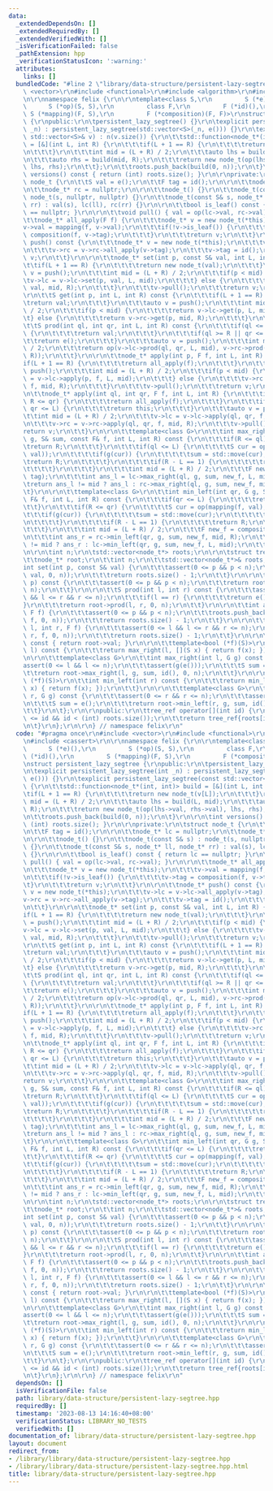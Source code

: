 ```yaml
---
data:
  _extendedDependsOn: []
  _extendedRequiredBy: []
  _extendedVerifiedWith: []
  _isVerificationFailed: false
  _pathExtension: hpp
  _verificationStatusIcon: ':warning:'
  attributes:
    links: []
  bundledCode: "#line 2 \"library/data-structure/persistent-lazy-segtree.hpp\"\n#include\
    \ <vector>\r\n#include <functional>\r\n#include <algorithm>\r\n#include <cassert>\r\
    \n\r\nnamespace felix {\r\n\r\ntemplate<class S,\r\n         S (*e)(),\r\n   \
    \      S (*op)(S, S),\r\n         class F,\r\n         F (*id)(),\r\n        \
    \ S (*mapping)(F, S),\r\n         F (*composition)(F, F)>\r\nstruct persistent_lazy_segtree\
    \ {\r\npublic:\r\n\tpersistent_lazy_segtree() {}\r\n\texplicit persistent_lazy_segtree(int\
    \ _n) : persistent_lazy_segtree(std::vector<S>(_n, e())) {}\r\n\texplicit persistent_lazy_segtree(const\
    \ std::vector<S>& v) : n(v.size()) {\r\n\t\tstd::function<node_t*(int, int)> build\
    \ = [&](int L, int R) {\r\n\t\t\tif(L + 1 == R) {\r\n\t\t\t\treturn new node_t(v[L]);\r\
    \n\t\t\t}\r\n\t\t\tint mid = (L + R) / 2;\r\n\t\t\tauto lhs = build(L, mid);\r\
    \n\t\t\tauto rhs = build(mid, R);\r\n\t\t\treturn new node_t(op(lhs->val, rhs->val),\
    \ lhs, rhs);\r\n\t\t};\r\n\t\troots.push_back(build(0, n));\r\n\t}\r\n\r\n\tint\
    \ versions() const { return (int) roots.size(); }\r\n\r\nprivate:\r\n\tstruct\
    \ node_t {\r\n\t\tS val = e();\r\n\t\tF tag = id();\r\n\r\n\t\tnode_t* lc = nullptr;\r\
    \n\t\tnode_t* rc = nullptr;\r\n\r\n\t\tnode_t() {}\r\n\t\tnode_t(const S& s) :\
    \ node_t(s, nullptr, nullptr) {}\r\n\t\tnode_t(const S& s, node_t* ll, node_t*\
    \ rr) : val(s), lc(ll), rc(rr) {}\r\n\r\n\t\tbool is_leaf() const { return lc\
    \ == nullptr; }\r\n\r\n\t\tvoid pull() { val = op(lc->val, rc->val); }\r\n\r\n\
    \t\tnode_t* all_apply(F f) {\r\n\t\t\tnode_t* v = new node_t(*this);\r\n\t\t\t\
    v->val = mapping(f, v->val);\r\n\t\t\tif(!v->is_leaf()) {\r\n\t\t\t\tv->tag =\
    \ composition(f, v->tag);\r\n\t\t\t}\r\n\t\t\treturn v;\r\n\t\t}\r\n\r\n\t\tnode_t*\
    \ push() const {\r\n\t\t\tnode_t* v = new node_t(*this);\r\n\t\t\tv->lc = v->lc->all_apply(v->tag);\r\
    \n\t\t\tv->rc = v->rc->all_apply(v->tag);\r\n\t\t\tv->tag = id();\r\n\t\t\treturn\
    \ v;\r\n\t\t}\r\n\r\n\t\tnode_t* set(int p, const S& val, int L, int R) {\r\n\t\
    \t\tif(L + 1 == R) {\r\n\t\t\t\treturn new node_t(val);\r\n\t\t\t}\r\n\t\t\tauto\
    \ v = push();\r\n\t\t\tint mid = (L + R) / 2;\r\n\t\t\tif(p < mid) {\r\n\t\t\t\
    \tv->lc = v->lc->set(p, val, L, mid);\r\n\t\t\t} else {\r\n\t\t\t\tv->rc = v->rc->set(p,\
    \ val, mid, R);\r\n\t\t\t}\r\n\t\t\tv->pull();\r\n\t\t\treturn v;\r\n\t\t}\r\n\
    \r\n\t\tS get(int p, int L, int R) const {\r\n\t\t\tif(L + 1 == R) {\r\n\t\t\t\
    \treturn val;\r\n\t\t\t}\r\n\t\t\tauto v = push();\r\n\t\t\tint mid = (L + R)\
    \ / 2;\r\n\t\t\tif(p < mid) {\r\n\t\t\t\treturn v->lc->get(p, L, mid);\r\n\t\t\
    \t} else {\r\n\t\t\t\treturn v->rc->get(p, mid, R);\r\n\t\t\t}\r\n\t\t}\r\n\r\n\
    \t\tS prod(int ql, int qr, int L, int R) const {\r\n\t\t\tif(ql <= L && R <= qr)\
    \ {\r\n\t\t\t\treturn val;\r\n\t\t\t}\r\n\t\t\tif(ql >= R || qr <= L) {\r\n\t\t\
    \t\treturn e();\r\n\t\t\t}\r\n\t\t\tauto v = push();\r\n\t\t\tint mid = (L + R)\
    \ / 2;\r\n\t\t\treturn op(v->lc->prod(ql, qr, L, mid), v->rc->prod(ql, qr, mid,\
    \ R));\r\n\t\t}\r\n\r\n\t\tnode_t* apply(int p, F f, int L, int R) {\r\n\t\t\t\
    if(L + 1 == R) {\r\n\t\t\t\treturn all_apply(f);\r\n\t\t\t}\r\n\t\t\tauto v =\
    \ push();\r\n\t\t\tint mid = (L + R) / 2;\r\n\t\t\tif(p < mid) {\r\n\t\t\t\tv->lc\
    \ = v->lc->apply(p, f, L, mid);\r\n\t\t\t} else {\r\n\t\t\t\tv->rc = v->rc->apply(p,\
    \ f, mid, R);\r\n\t\t\t}\r\n\t\t\tv->pull();\r\n\t\t\treturn v;\r\n\t\t}\r\n\r\
    \n\t\tnode_t* apply(int ql, int qr, F f, int L, int R) {\r\n\t\t\tif(ql <= L &&\
    \ R <= qr) {\r\n\t\t\t\treturn all_apply(f);\r\n\t\t\t}\r\n\t\t\tif(ql >= R ||\
    \ qr <= L) {\r\n\t\t\t\treturn this;\r\n\t\t\t}\r\n\t\t\tauto v = push();\r\n\t\
    \t\tint mid = (L + R) / 2;\r\n\t\t\tv->lc = v->lc->apply(ql, qr, f, L, mid);\r\
    \n\t\t\tv->rc = v->rc->apply(ql, qr, f, mid, R);\r\n\t\t\tv->pull();\r\n\t\t\t\
    return v;\r\n\t\t}\r\n\r\n\t\ttemplate<class G>\r\n\t\tint max_right(int ql, G\
    \ g, S& sum, const F& f, int L, int R) const {\r\n\t\t\tif(R <= ql) {\r\n\t\t\t\
    \treturn R;\r\n\t\t\t}\r\n\t\t\tif(ql <= L) {\r\n\t\t\t\tS cur = op(sum, mapping(f,\
    \ val));\r\n\t\t\t\tif(g(cur)) {\r\n\t\t\t\t\tsum = std::move(cur);\r\n\t\t\t\t\
    \treturn R;\r\n\t\t\t\t}\r\n\t\t\t\tif(R - L == 1) {\r\n\t\t\t\t\treturn L;\r\n\
    \t\t\t\t}\r\n\t\t\t}\r\n\t\t\tint mid = (L + R) / 2;\r\n\t\t\tF new_f = composition(f,\
    \ tag);\r\n\t\t\tint ans_l = lc->max_right(ql, g, sum, new_f, L, mid);\r\n\t\t\
    \treturn ans_l != mid ? ans_l : rc->max_right(ql, g, sum, new_f, mid, R);\r\n\t\
    \t}\r\n\r\n\t\ttemplate<class G>\r\n\t\tint min_left(int qr, G g, S& sum, const\
    \ F& f, int L, int R) const {\r\n\t\t\tif(qr <= L) {\r\n\t\t\t\treturn L;\r\n\t\
    \t\t}\r\n\t\t\tif(R <= qr) {\r\n\t\t\t\tS cur = op(mapping(f, val), sum);\r\n\t\
    \t\t\tif(g(cur)) {\r\n\t\t\t\t\tsum = std::move(cur);\r\n\t\t\t\t\treturn L;\r\
    \n\t\t\t\t}\r\n\t\t\t\tif(R - L == 1) {\r\n\t\t\t\t\treturn R;\r\n\t\t\t\t}\r\n\
    \t\t\t}\r\n\t\t\tint mid = (L + R) / 2;\r\n\t\t\tF new_f = composition(f, tag);\r\
    \n\t\t\tint ans_r = rc->min_left(qr, g, sum, new_f, mid, R);\r\n\t\t\treturn ans_r\
    \ != mid ? ans_r : lc->min_left(qr, g, sum, new_f, L, mid);\r\n\t\t}\r\n\t};\r\
    \n\r\n\tint n;\r\n\tstd::vector<node_t*> roots;\r\n\r\n\tstruct tree_ref {\r\n\
    \t\tnode_t* root;\r\n\t\tint n;\r\n\t\tstd::vector<node_t*>& roots;\r\n\r\n\t\t\
    int set(int p, const S& val) {\r\n\t\t\tassert(0 <= p && p < n);\r\n\t\t\troots.push_back(root->set(p,\
    \ val, 0, n));\r\n\t\t\treturn roots.size() - 1;\r\n\t\t}\r\n\r\n\t\tS get(int\
    \ p) const {\r\n\t\t\tassert(0 <= p && p < n);\r\n\t\t\treturn root->get(p, 0,\
    \ n);\r\n\t\t}\r\n\r\n\t\tS prod(int l, int r) const {\r\n\t\t\tassert(0 <= l\
    \ && l <= r && r <= n);\r\n\t\t\tif(l == r) {\r\n\t\t\t\treturn e();\r\n\t\t\t\
    }\r\n\t\t\treturn root->prod(l, r, 0, n);\r\n\t\t}\r\n\r\n\t\tint apply(int p,\
    \ F f) {\r\n\t\t\tassert(0 <= p && p < n);\r\n\t\t\troots.push_back(root->apply(p,\
    \ f, 0, n));\r\n\t\t\treturn roots.size() - 1;\r\n\t\t}\r\n\r\n\t\tint apply(int\
    \ l, int r, F f) {\r\n\t\t\tassert(0 <= l && l <= r && r <= n);\r\n\t\t\troots.push_back(root->apply(l,\
    \ r, f, 0, n));\r\n\t\t\treturn roots.size() - 1;\r\n\t\t}\r\n\r\n\t\tS all_prod()\
    \ const { return root->val; }\r\n\r\n\t\ttemplate<bool (*f)(S)>\r\n\t\tint max_right(int\
    \ l) const {\r\n\t\t\treturn max_right(l, [](S x) { return f(x); });\r\n\t\t}\r\
    \n\r\n\t\ttemplate<class G>\r\n\t\tint max_right(int l, G g) const {\r\n\t\t\t\
    assert(0 <= l && l <= n);\r\n\t\t\tassert(g(e()));\r\n\t\t\tS sum = e();\r\n\t\
    \t\treturn root->max_right(l, g, sum, id(), 0, n);\r\n\t\t}\r\n\r\n\t\ttemplate<bool\
    \ (*f)(S)>\r\n\t\tint min_left(int r) const {\r\n\t\t\treturn min_left(r, [](S\
    \ x) { return f(x); });\r\n\t\t}\r\n\r\n\t\ttemplate<class G>\r\n\t\tint min_left(int\
    \ r, G g) const {\r\n\t\t\tassert(0 <= r && r <= n);\r\n\t\t\tassert(g(e()));\r\
    \n\t\t\tS sum = e();\r\n\t\t\treturn root->min_left(r, g, sum, id(), 0, n);\r\n\
    \t\t}\r\n\t};\r\n\r\npublic:\r\n\ttree_ref operator[](int id) {\r\n\t\tassert(0\
    \ <= id && id < (int) roots.size());\r\n\t\treturn tree_ref{roots[id], n, roots};\r\
    \n\t}\r\n};\r\n\r\n} // namespace felix\r\n"
  code: "#pragma once\r\n#include <vector>\r\n#include <functional>\r\n#include <algorithm>\r\
    \n#include <cassert>\r\n\r\nnamespace felix {\r\n\r\ntemplate<class S,\r\n   \
    \      S (*e)(),\r\n         S (*op)(S, S),\r\n         class F,\r\n         F\
    \ (*id)(),\r\n         S (*mapping)(F, S),\r\n         F (*composition)(F, F)>\r\
    \nstruct persistent_lazy_segtree {\r\npublic:\r\n\tpersistent_lazy_segtree() {}\r\
    \n\texplicit persistent_lazy_segtree(int _n) : persistent_lazy_segtree(std::vector<S>(_n,\
    \ e())) {}\r\n\texplicit persistent_lazy_segtree(const std::vector<S>& v) : n(v.size())\
    \ {\r\n\t\tstd::function<node_t*(int, int)> build = [&](int L, int R) {\r\n\t\t\
    \tif(L + 1 == R) {\r\n\t\t\t\treturn new node_t(v[L]);\r\n\t\t\t}\r\n\t\t\tint\
    \ mid = (L + R) / 2;\r\n\t\t\tauto lhs = build(L, mid);\r\n\t\t\tauto rhs = build(mid,\
    \ R);\r\n\t\t\treturn new node_t(op(lhs->val, rhs->val), lhs, rhs);\r\n\t\t};\r\
    \n\t\troots.push_back(build(0, n));\r\n\t}\r\n\r\n\tint versions() const { return\
    \ (int) roots.size(); }\r\n\r\nprivate:\r\n\tstruct node_t {\r\n\t\tS val = e();\r\
    \n\t\tF tag = id();\r\n\r\n\t\tnode_t* lc = nullptr;\r\n\t\tnode_t* rc = nullptr;\r\
    \n\r\n\t\tnode_t() {}\r\n\t\tnode_t(const S& s) : node_t(s, nullptr, nullptr)\
    \ {}\r\n\t\tnode_t(const S& s, node_t* ll, node_t* rr) : val(s), lc(ll), rc(rr)\
    \ {}\r\n\r\n\t\tbool is_leaf() const { return lc == nullptr; }\r\n\r\n\t\tvoid\
    \ pull() { val = op(lc->val, rc->val); }\r\n\r\n\t\tnode_t* all_apply(F f) {\r\
    \n\t\t\tnode_t* v = new node_t(*this);\r\n\t\t\tv->val = mapping(f, v->val);\r\
    \n\t\t\tif(!v->is_leaf()) {\r\n\t\t\t\tv->tag = composition(f, v->tag);\r\n\t\t\
    \t}\r\n\t\t\treturn v;\r\n\t\t}\r\n\r\n\t\tnode_t* push() const {\r\n\t\t\tnode_t*\
    \ v = new node_t(*this);\r\n\t\t\tv->lc = v->lc->all_apply(v->tag);\r\n\t\t\t\
    v->rc = v->rc->all_apply(v->tag);\r\n\t\t\tv->tag = id();\r\n\t\t\treturn v;\r\
    \n\t\t}\r\n\r\n\t\tnode_t* set(int p, const S& val, int L, int R) {\r\n\t\t\t\
    if(L + 1 == R) {\r\n\t\t\t\treturn new node_t(val);\r\n\t\t\t}\r\n\t\t\tauto v\
    \ = push();\r\n\t\t\tint mid = (L + R) / 2;\r\n\t\t\tif(p < mid) {\r\n\t\t\t\t\
    v->lc = v->lc->set(p, val, L, mid);\r\n\t\t\t} else {\r\n\t\t\t\tv->rc = v->rc->set(p,\
    \ val, mid, R);\r\n\t\t\t}\r\n\t\t\tv->pull();\r\n\t\t\treturn v;\r\n\t\t}\r\n\
    \r\n\t\tS get(int p, int L, int R) const {\r\n\t\t\tif(L + 1 == R) {\r\n\t\t\t\
    \treturn val;\r\n\t\t\t}\r\n\t\t\tauto v = push();\r\n\t\t\tint mid = (L + R)\
    \ / 2;\r\n\t\t\tif(p < mid) {\r\n\t\t\t\treturn v->lc->get(p, L, mid);\r\n\t\t\
    \t} else {\r\n\t\t\t\treturn v->rc->get(p, mid, R);\r\n\t\t\t}\r\n\t\t}\r\n\r\n\
    \t\tS prod(int ql, int qr, int L, int R) const {\r\n\t\t\tif(ql <= L && R <= qr)\
    \ {\r\n\t\t\t\treturn val;\r\n\t\t\t}\r\n\t\t\tif(ql >= R || qr <= L) {\r\n\t\t\
    \t\treturn e();\r\n\t\t\t}\r\n\t\t\tauto v = push();\r\n\t\t\tint mid = (L + R)\
    \ / 2;\r\n\t\t\treturn op(v->lc->prod(ql, qr, L, mid), v->rc->prod(ql, qr, mid,\
    \ R));\r\n\t\t}\r\n\r\n\t\tnode_t* apply(int p, F f, int L, int R) {\r\n\t\t\t\
    if(L + 1 == R) {\r\n\t\t\t\treturn all_apply(f);\r\n\t\t\t}\r\n\t\t\tauto v =\
    \ push();\r\n\t\t\tint mid = (L + R) / 2;\r\n\t\t\tif(p < mid) {\r\n\t\t\t\tv->lc\
    \ = v->lc->apply(p, f, L, mid);\r\n\t\t\t} else {\r\n\t\t\t\tv->rc = v->rc->apply(p,\
    \ f, mid, R);\r\n\t\t\t}\r\n\t\t\tv->pull();\r\n\t\t\treturn v;\r\n\t\t}\r\n\r\
    \n\t\tnode_t* apply(int ql, int qr, F f, int L, int R) {\r\n\t\t\tif(ql <= L &&\
    \ R <= qr) {\r\n\t\t\t\treturn all_apply(f);\r\n\t\t\t}\r\n\t\t\tif(ql >= R ||\
    \ qr <= L) {\r\n\t\t\t\treturn this;\r\n\t\t\t}\r\n\t\t\tauto v = push();\r\n\t\
    \t\tint mid = (L + R) / 2;\r\n\t\t\tv->lc = v->lc->apply(ql, qr, f, L, mid);\r\
    \n\t\t\tv->rc = v->rc->apply(ql, qr, f, mid, R);\r\n\t\t\tv->pull();\r\n\t\t\t\
    return v;\r\n\t\t}\r\n\r\n\t\ttemplate<class G>\r\n\t\tint max_right(int ql, G\
    \ g, S& sum, const F& f, int L, int R) const {\r\n\t\t\tif(R <= ql) {\r\n\t\t\t\
    \treturn R;\r\n\t\t\t}\r\n\t\t\tif(ql <= L) {\r\n\t\t\t\tS cur = op(sum, mapping(f,\
    \ val));\r\n\t\t\t\tif(g(cur)) {\r\n\t\t\t\t\tsum = std::move(cur);\r\n\t\t\t\t\
    \treturn R;\r\n\t\t\t\t}\r\n\t\t\t\tif(R - L == 1) {\r\n\t\t\t\t\treturn L;\r\n\
    \t\t\t\t}\r\n\t\t\t}\r\n\t\t\tint mid = (L + R) / 2;\r\n\t\t\tF new_f = composition(f,\
    \ tag);\r\n\t\t\tint ans_l = lc->max_right(ql, g, sum, new_f, L, mid);\r\n\t\t\
    \treturn ans_l != mid ? ans_l : rc->max_right(ql, g, sum, new_f, mid, R);\r\n\t\
    \t}\r\n\r\n\t\ttemplate<class G>\r\n\t\tint min_left(int qr, G g, S& sum, const\
    \ F& f, int L, int R) const {\r\n\t\t\tif(qr <= L) {\r\n\t\t\t\treturn L;\r\n\t\
    \t\t}\r\n\t\t\tif(R <= qr) {\r\n\t\t\t\tS cur = op(mapping(f, val), sum);\r\n\t\
    \t\t\tif(g(cur)) {\r\n\t\t\t\t\tsum = std::move(cur);\r\n\t\t\t\t\treturn L;\r\
    \n\t\t\t\t}\r\n\t\t\t\tif(R - L == 1) {\r\n\t\t\t\t\treturn R;\r\n\t\t\t\t}\r\n\
    \t\t\t}\r\n\t\t\tint mid = (L + R) / 2;\r\n\t\t\tF new_f = composition(f, tag);\r\
    \n\t\t\tint ans_r = rc->min_left(qr, g, sum, new_f, mid, R);\r\n\t\t\treturn ans_r\
    \ != mid ? ans_r : lc->min_left(qr, g, sum, new_f, L, mid);\r\n\t\t}\r\n\t};\r\
    \n\r\n\tint n;\r\n\tstd::vector<node_t*> roots;\r\n\r\n\tstruct tree_ref {\r\n\
    \t\tnode_t* root;\r\n\t\tint n;\r\n\t\tstd::vector<node_t*>& roots;\r\n\r\n\t\t\
    int set(int p, const S& val) {\r\n\t\t\tassert(0 <= p && p < n);\r\n\t\t\troots.push_back(root->set(p,\
    \ val, 0, n));\r\n\t\t\treturn roots.size() - 1;\r\n\t\t}\r\n\r\n\t\tS get(int\
    \ p) const {\r\n\t\t\tassert(0 <= p && p < n);\r\n\t\t\treturn root->get(p, 0,\
    \ n);\r\n\t\t}\r\n\r\n\t\tS prod(int l, int r) const {\r\n\t\t\tassert(0 <= l\
    \ && l <= r && r <= n);\r\n\t\t\tif(l == r) {\r\n\t\t\t\treturn e();\r\n\t\t\t\
    }\r\n\t\t\treturn root->prod(l, r, 0, n);\r\n\t\t}\r\n\r\n\t\tint apply(int p,\
    \ F f) {\r\n\t\t\tassert(0 <= p && p < n);\r\n\t\t\troots.push_back(root->apply(p,\
    \ f, 0, n));\r\n\t\t\treturn roots.size() - 1;\r\n\t\t}\r\n\r\n\t\tint apply(int\
    \ l, int r, F f) {\r\n\t\t\tassert(0 <= l && l <= r && r <= n);\r\n\t\t\troots.push_back(root->apply(l,\
    \ r, f, 0, n));\r\n\t\t\treturn roots.size() - 1;\r\n\t\t}\r\n\r\n\t\tS all_prod()\
    \ const { return root->val; }\r\n\r\n\t\ttemplate<bool (*f)(S)>\r\n\t\tint max_right(int\
    \ l) const {\r\n\t\t\treturn max_right(l, [](S x) { return f(x); });\r\n\t\t}\r\
    \n\r\n\t\ttemplate<class G>\r\n\t\tint max_right(int l, G g) const {\r\n\t\t\t\
    assert(0 <= l && l <= n);\r\n\t\t\tassert(g(e()));\r\n\t\t\tS sum = e();\r\n\t\
    \t\treturn root->max_right(l, g, sum, id(), 0, n);\r\n\t\t}\r\n\r\n\t\ttemplate<bool\
    \ (*f)(S)>\r\n\t\tint min_left(int r) const {\r\n\t\t\treturn min_left(r, [](S\
    \ x) { return f(x); });\r\n\t\t}\r\n\r\n\t\ttemplate<class G>\r\n\t\tint min_left(int\
    \ r, G g) const {\r\n\t\t\tassert(0 <= r && r <= n);\r\n\t\t\tassert(g(e()));\r\
    \n\t\t\tS sum = e();\r\n\t\t\treturn root->min_left(r, g, sum, id(), 0, n);\r\n\
    \t\t}\r\n\t};\r\n\r\npublic:\r\n\ttree_ref operator[](int id) {\r\n\t\tassert(0\
    \ <= id && id < (int) roots.size());\r\n\t\treturn tree_ref{roots[id], n, roots};\r\
    \n\t}\r\n};\r\n\r\n} // namespace felix\r\n"
  dependsOn: []
  isVerificationFile: false
  path: library/data-structure/persistent-lazy-segtree.hpp
  requiredBy: []
  timestamp: '2023-08-13 14:16:40+08:00'
  verificationStatus: LIBRARY_NO_TESTS
  verifiedWith: []
documentation_of: library/data-structure/persistent-lazy-segtree.hpp
layout: document
redirect_from:
- /library/library/data-structure/persistent-lazy-segtree.hpp
- /library/library/data-structure/persistent-lazy-segtree.hpp.html
title: library/data-structure/persistent-lazy-segtree.hpp
---
```

